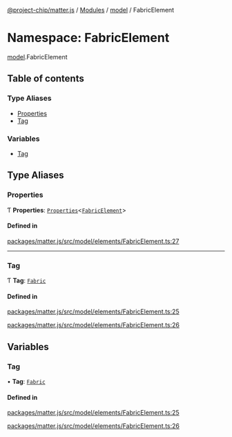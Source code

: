 [@project-chip/matter.js](../README.md) / [Modules](../modules.md) / [model](model.md) / FabricElement

# Namespace: FabricElement

[model](model.md).FabricElement

## Table of contents

### Type Aliases

- [Properties](model.FabricElement.md#properties)
- [Tag](model.FabricElement.md#tag)

### Variables

- [Tag](model.FabricElement.md#tag-1)

## Type Aliases

### Properties

Ƭ **Properties**: [`Properties`](model.BaseElement.md#properties)\<[`FabricElement`](model.md#fabricelement)\>

#### Defined in

[packages/matter.js/src/model/elements/FabricElement.ts:27](https://github.com/project-chip/matter.js/blob/dfd1dc35/packages/matter.js/src/model/elements/FabricElement.ts#L27)

___

### Tag

Ƭ **Tag**: [`Fabric`](../enums/model.ElementTag.md#fabric)

#### Defined in

[packages/matter.js/src/model/elements/FabricElement.ts:25](https://github.com/project-chip/matter.js/blob/dfd1dc35/packages/matter.js/src/model/elements/FabricElement.ts#L25)

[packages/matter.js/src/model/elements/FabricElement.ts:26](https://github.com/project-chip/matter.js/blob/dfd1dc35/packages/matter.js/src/model/elements/FabricElement.ts#L26)

## Variables

### Tag

• **Tag**: [`Fabric`](../enums/model.ElementTag.md#fabric)

#### Defined in

[packages/matter.js/src/model/elements/FabricElement.ts:25](https://github.com/project-chip/matter.js/blob/dfd1dc35/packages/matter.js/src/model/elements/FabricElement.ts#L25)

[packages/matter.js/src/model/elements/FabricElement.ts:26](https://github.com/project-chip/matter.js/blob/dfd1dc35/packages/matter.js/src/model/elements/FabricElement.ts#L26)
